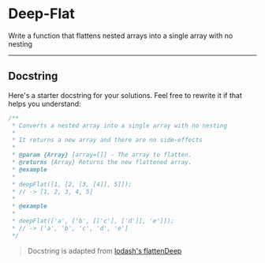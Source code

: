 # Deep-Flat

Write a function that flattens nested arrays into a single array with no nesting

---

## Docstring

Here's a starter docstring for your solutions. Feel free to rewrite it if that
helps you understand:

```js
/**
 * Converts a nested array into a single array with no nesting
 *
 * It returns a new array and there are no side-effects
 *
 * @param {Array} [array=[]] - The array to flatten.
 * @returns {Array} Returns the new flattened array.
 * @example
 *
 * deepFlat([1, [2, [3, [4]], 5]]);
 * // -> [1, 2, 3, 4, 5]
 *
 * @example
 *
 * deepFlat(['a', ['b', [['c'], ['d']], 'e']]);
 * // -> ['a', 'b', 'c', 'd', 'e']
 */
```
> Docstring is adapted from
> [lodash's flattenDeep](https://github.com/lodash/lodash/blob/4.17.15/lodash.js#L7330)
